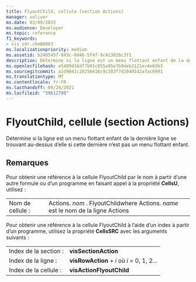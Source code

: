 ```yaml
---
title: FlyoutChild, cellule (section Actions)
manager: soliver
ms.date: 03/09/2015
ms.audience: Developer
ms.topic: reference
f1_keywords:
- vis_sdr.chm80003
ms.localizationpriority: medium
ms.assetid: b2405457-843c-0d46-5f4f-9c413826c3f1
description: Détermine si la ligne est un menu flottant enfant de la dernière ligne se trouvant au-dessus d’elle si cette dernière n’est pas un menu flottant enfant.
ms.openlocfilehash: e5409d16df7b91c855a95e7b9deb2121ec4e63b3
ms.sourcegitcommit: a1d9041c20256616c9c183f7d1049142a7ac6991
ms.translationtype: MT
ms.contentlocale: fr-FR
ms.lasthandoff: 09/24/2021
ms.locfileid: "59612798"
---
```

# <a name="flyoutchild-cell-actions-section"></a>FlyoutChild, cellule (section Actions)

Détermine si la ligne est un menu flottant enfant de la dernière ligne se trouvant au-dessus d’elle si cette dernière n’est pas un menu flottant enfant. 
  
## <a name="remarks"></a>Remarques

Pour obtenir une référence à la cellule FlyoutChild par le nom à partir d’une autre formule ou d’un programme en faisant appel à la propriété **CellsU**, utilisez : 
  
|||
|:-----|:-----|
|Nom de cellule :  <br/> |Actions. *nom*  . FlyoutChildwhere Actions.  *name*  est le nom de la ligne Actions  <br/> |
   
Pour obtenir une référence à la cellule FlyoutChild à l’aide d’un index à partir d’un programme, utilisez la propriété **CellsSRC** avec les arguments suivants : 
  
|||
|:-----|:-----|
|Index de la section :  <br/> |**visSectionAction** <br/> |
|Index de la ligne :  <br/> |**visRowAction**  +   *i* où *i* = 0, 1, 2...  <br/> |
|Index de la cellule :  <br/> |**visActionFlyoutChild** <br/> |
   

